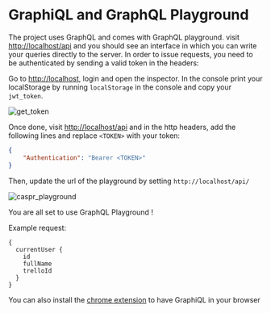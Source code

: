 GraphiQL and GraphQL Playground
=== 

The project uses GraphQL and comes with GraphQL playground. visit [http://localhost/api](http://localhost/api) and you should see an interface in which you can write your queries directly to the server. In order to issue requests, you need to be authenticated by sending a valid token in the headers:

Go to [http://localhost](http://localhost), login and open the inspector. In the console print your localStorage by running `localStorage` in the console and copy your `jwt_token`.

![get_token](https://user-images.githubusercontent.com/31185922/57508792-d314df00-7302-11e9-8ab0-4a1f5d85a455.gif)

Once done, visit [http://localhost/api](http://localhost/api) and in the http headers, add the following lines and replace `<TOKEN>` with your token:

```JSON
{
	"Authentication": "Bearer <TOKEN>"
}
```

Then, update the url of the playground by setting `http://localhost/api/`

![caspr_playground](https://user-images.githubusercontent.com/31185922/57509162-d2c91380-7303-11e9-9117-d36109f603d0.gif)


You are all set to use GraphQL Playground ! 

Example request:
``` 
{
  currentUser {
    id
    fullName
    trelloId    
  }
}
```

You can also install the [chrome extension](https://chrome.google.com/webstore/detail/apollo-client-developer-t/jdkknkkbebbapilgoeccciglkfbmbnfm) to have GraphiQL in your browser